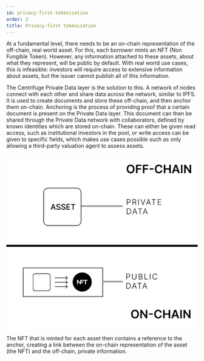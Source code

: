 ```yaml
---
id: privacy-first-tokenization
order: 2
title: Privacy-first tokenization
---
```


At a fundamental level, there needs to be an on-chain representation of the off-chain, real world asset. For this, each borrower mints an NFT (Non Fungible Token). However, any information attached to these assets, about what they represent, will be public by default. With real world use cases, this is infeasible: investors will require access to extensive information about assets, but the issuer cannot publish all of this information.

The Centrifuge Private Data layer is the solution to this. A network of nodes connect with each other and share data across the network, similar to IPFS.  It is used to create documents and store these off-chain, and then anchor them on-chain. Anchoring is the process of providing proof that a certain document is present on the Private Data layer. This document can then be shared through the Private Data network with collaborators, defined by known identities which are stored on-chain. These can either be given read access, such as institutional investors in the pool, or write access can be given to specific fields, which makes use cases possible such as only allowing a third-party valuation agent to assess assets.

![](./images/tokenization.png#width=30%;)

The NFT that is minted for each asset then contains a reference to the anchor, creating a link between the on-chain representation of the asset (the NFT) and the off-chain, private information.
